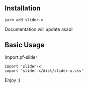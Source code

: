 ## Installation

`yarn add slider-x`

Documentation will update asap!

## Basic Usage

Import pf-slider

```
import 'slider-x'
import 'slider-x/dist/slider-x.css'
```

Enjoy :)

